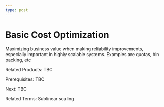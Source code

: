 ```yaml
---
type: post
---
```

# Basic Cost Optimization
Maximizing business value when making reliability improvements, especially important in highly scalable systems. Examples are quotas, bin packing, etc

Related Products: TBC

Prerequisites:  TBC

Next: TBC

Related Terms: Sublinear scaling
